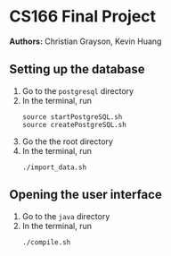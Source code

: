 # CS166 Final Project

__Authors:__ Christian Grayson, Kevin Huang

## Setting up the database

1. Go to the ```postgresql``` directory
2. In the terminal, run
    ```
    source startPostgreSQL.sh
    source createPostgreSQL.sh
    ```
3. Go the the root directory
4. In the terminal, run
    ```
    ./import_data.sh
    ```


## Opening the user interface

1. Go to the ```java``` directory
2. In the terminal, run
    ```
    ./compile.sh
    ```